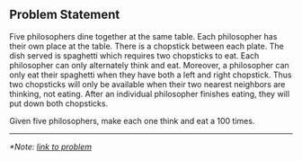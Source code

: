 ## Problem Statement
Five philosophers dine together at the same table. Each philosopher has their own place at the table. There is a chopstick between each plate. The dish served is spaghetti which requires two chopsticks to eat. Each philosopher can only alternately think and eat. Moreover, a philosopher can only eat their spaghetti when they have both a left and right chopstick. Thus two chopsticks will only be available when their two nearest neighbors are thinking, not eating. After an individual philosopher finishes eating, they will put down both chopsticks.

Given five philosophers, make each one think and eat a 100 times.

---

*\*Note: [link to problem](https://google.github.io/comprehensive-rust/concurrency/sync-exercises/dining-philosophers.html)* 
